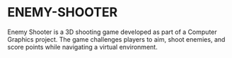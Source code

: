 # ENEMY-SHOOTER
Enemy Shooter is a 3D shooting game developed as part of a Computer Graphics project. The game challenges players to aim, shoot enemies, and score points while navigating a virtual environment.
